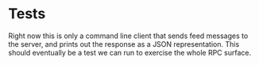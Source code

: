 # Tests

Right now this is only a command line client that sends feed messages
to the server, and prints out the response as a JSON
representation. This should eventually be a test we can run to
exercise the whole RPC surface.
